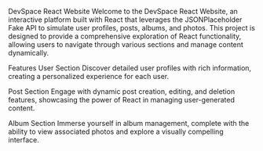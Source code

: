 
DevSpace React Website
Welcome to the DevSpace React Website, an interactive platform built with React that leverages the JSONPlaceholder Fake API to simulate user profiles, posts, albums, and photos. This project is designed to provide a comprehensive exploration of React functionality, allowing users to navigate through various sections and manage content dynamically.

Features
User Section
Discover detailed user profiles with rich information, creating a personalized experience for each user.

Post Section
Engage with dynamic post creation, editing, and deletion features, showcasing the power of React in managing user-generated content.

Album Section
Immerse yourself in album management, complete with the ability to view associated photos and explore a visually compelling interface.



